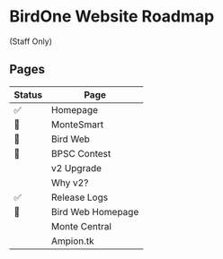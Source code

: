 # BirdOne Website Roadmap
(Staff Only)

## Pages
| Status 	| Page              	|
|---------|---------------------|
| ✅      	| Homepage          	|
| 🚧      	| MonteSmart        	|
| 🚧      	| Bird Web          	|
| 🚧      	| BPSC Contest      	|
|        	| v2 Upgrade        	|
|        	| Why v2?           	|
| ✅      	| Release Logs      	|
| 🚧      	| Bird Web Homepage 	|
|        	| Monte Central     	|
|        	| Ampion.tk         	|

<sub id="ftr"></sub>
<script>
  fetch('/src/version')
    .then(response => response.text())
    .then(content => {
      document.getElementById('ftr').innerHTML = content;
    });
</script>
